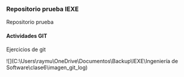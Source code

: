  ### Repositorio prueba IEXE 

Repositorio prueba 

#### Actividades GIT 

Ejercicios de git 

![](C:\Users\raymu\OneDrive\Documentos\Backup\IEXE\Ingeniería de Software\clase6\imagen_git_log)


